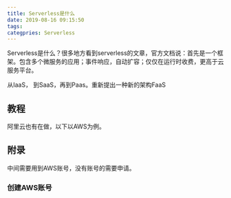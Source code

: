```yaml
---
title: Serverless是什么
date: 2019-08-16 09:15:50
tags:
categpries: Serverless
---
```

Serverless是什么？很多地方看到serverless的文章，官方文档说：首先是一个框架。包含多个微服务的应用；事件响应，自动扩容；仅仅在运行时收费，更高于云服务平台。

<!-- more -->
从IaaS， 到SaaS，再到Paas。重新提出一种新的架构FaaS
## 教程
阿里云也有在做，以下以AWS为例。





## 附录
中间需要用到AWS账号，没有账号的需要申请。
### 创建AWS账号
